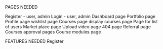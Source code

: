 PAGES NEEDED

Register - user, admin
Login - user, admin
Dashboard page
Portfolio page
Profile page
wishlist page
Courses page
display courses page
Page for list of users
Market place page
Upload video page
404 page
Referral page
Courses approval pages
Course modules page


FEATURES NEEDED
Register 
